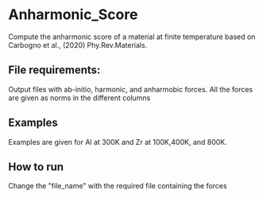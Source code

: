 # Anharmonic_Score
Compute the anharmonic score of a material at finite temperature based on Carbogno et al., (2020) Phy.Rev.Materials. 

## File requirements:
Output files with ab-initio, harmonic, and anharmobic forces.
All the forces are given as norms in the different columns 

## Examples
Examples are given for Al at 300K and Zr at 100K,400K, and 800K.

## How to run
Change the "file_name" with the required file containing the forces 

